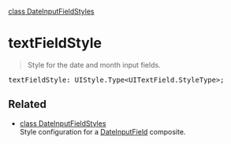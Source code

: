 [class DateInputFieldStyles](DateInputFieldStyles.md)

# textFieldStyle

> Style for the date and month input fields.

<pre class="docgen_signature">textFieldStyle: UIStyle.Type&lt;UITextField.StyleType&gt;;</pre>

## Related

- [<!--{ref:class}-->class DateInputFieldStyles](DateInputFieldStyles.md) \
    Style configuration for a [DateInputField](DateInputField.md) composite.
